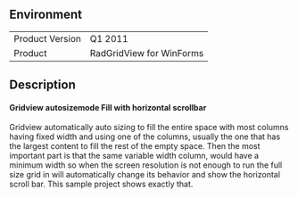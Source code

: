 ## Environment
<table>
	<tr>
		<td>Product Version</td>
		<td>Q1 2011</td>
	</tr>
	<tr>
		<td>Product</td>
		<td>RadGridView for WinForms</td>
	</tr>
</table>


## Description 

#### Gridview autosizemode Fill with horizontal scrollbar

Gridview automatically auto sizing to fill the entire space with most columns having fixed width and using one of the columns, usually the one that has the largest content to fill the rest of the empty space. Then the most important part is that the same variable width column, would have a minimum width so when the screen resolution is not enough to run the full size grid in will automatically change its behavior and show the horizontal scroll bar. This sample project shows exactly that.
